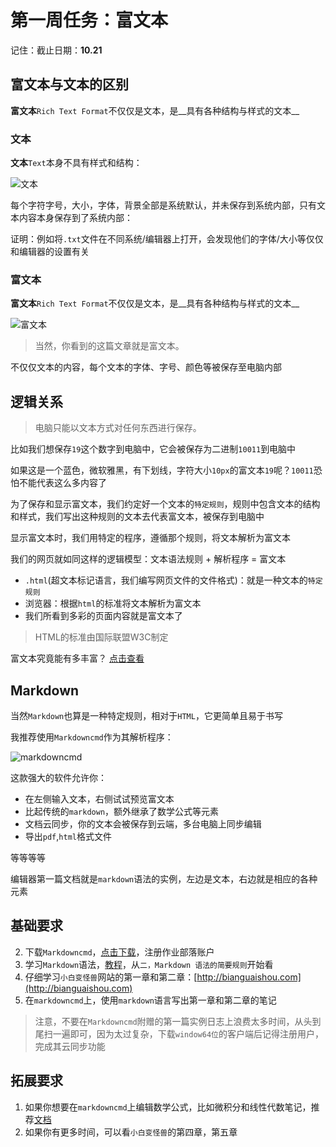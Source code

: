 # 第一周任务：富文本

记住：截止日期：__10.21__

## 富文本与文本的区别

__富文本__`Rich Text Format`不仅仅是文本，是__具有各种结构与样式的文本__

### 文本

__文本__`Text`本身不具有样式和结构：

![文本](http://static.zybuluo.com/Lumpychen/46g52h7okifyctxip042xz0u/image_1av665tbh1f9m126ss841jaulv89.png
)

每个字符字号，大小，字体，背景全部是系统默认，并未保存到系统内部，只有文本内容本身保存到了系统内部：

证明：例如将`.txt`文件在不同系统/编辑器上打开，会发现他们的字体/大小等仅仅和编辑器的设置有关

### 富文本

__富文本__`Rich Text Format`不仅仅是文本，是__具有各种结构与样式的文本__

![富文本](http://static.zybuluo.com/Lumpychen/c6fdl2683a857ywcwykyfqe3/image_1av67lhb733b1c1b1fihotj1va513.png)

>当然，你看到的这篇文章就是富文本。

不仅仅文本的内容，每个文本的字体、字号、颜色等被保存至电脑内部

## 逻辑关系

>电脑只能以文本方式对任何东西进行保存。

比如我们想保存`19`这个数字到电脑中，它会被保存为二进制`10011`到电脑中

如果这是一个蓝色，微软雅黑，有下划线，字符大小`10px`的富文本`19`呢？`10011`恐怕不能代表这么多内容了

为了保存和显示富文本，我们约定好一个文本的`特定规则`，规则中包含文本的结构和样式，我们写出这种规则的文本去代表富文本，被保存到电脑中

显示富文本时，我们用特定的程序，遵循那个规则，将文本解析为富文本

我们的网页就如同这样的逻辑模型：文本语法规则 + 解析程序 = 富文本

* `.html`(超文本标记语言，我们编写网页文件的文件格式)：就是一种文本的`特定规则`
* 浏览器：根据`html`的标准将文本解析为富文本
* 我们所看到多彩的页面内容就是富文本了

>HTML的标准由国际联盟W3C制定

富文本究竟能有多丰富？ [点击查看](http://www.creativeedgeparties.com/)

## Markdown

当然`Markdown`也算是一种特定规则，相对于`HTML`，它更简单且易于书写

我推荐使用`Markdowncmd`作为其解析程序：

![markdowncmd](http://static.zybuluo.com/Lumpychen/2w1x6flag645kbeanuxivcks/image_1av6aq5rn1ha81hirkqviehepc9.png)

这款强大的软件允许你：

* 在左侧输入文本，右侧试试预览富文本
* 比起传统的`markdown`，额外继承了数学公式等元素
* 文档云同步，你的文本会被保存到云端，多台电脑上同步编辑
* 导出`pdf`,`html`格式文件

等等等等

编辑器第一篇文档就是`markdown`语法的实例，左边是文本，右边就是相应的各种元素

## 基础要求

2. 下载`Markdowncmd`，[点击下载](https://www.zybuluo.com/cmd/)，注册作业部落账户
3. 学习`Markdown`语法，[教程](http://www.jianshu.com/p/1e402922ee32/)，从`二，Markdown 语法的简要规则`开始看
1. 仔细学习`小白变怪兽`网站的第一章和第二章：[http://bianguaishou.com](http://bianguaishou.com)
4. 在`markdowncmd`上，使用`markdown`语言写出第一章和第二章的笔记

>注意，不要在`Markdowncmd`附赠的第一篇实例日志上浪费太多时间，从头到尾扫一遍即可，因为太过复杂，下载`window64位`的客户端后记得注册用户，完成其云同步功能

## 拓展要求

1. 如果你想要在`markdowncmd`上编辑数学公式，比如微积分和线性代数笔记，推荐[文档](http://wenku.baidu.com/link?url=4XxZOOktbySLl0MZWrEISuZ8mQbawfaEDz_vdxBmtCFu3qVwC0bOQPBabm37FOEuFttBFC74X7bKu6h2vWB4cj0j5VbSYpQVeTqthl85W4e)
2. 如果你有更多时间，可以看`小白变怪兽`的第四章，第五章

